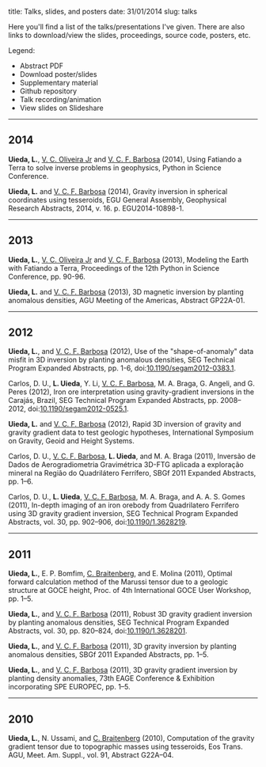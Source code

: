 title: Talks, slides, and posters
date: 31/01/2014
slug: talks

Here you'll find a list of the talks/presentations I've given.
There are also links to download/view the slides, proceedings, source code,
posters, etc.

Legend:
<ul class="pub-legend">
<li><i class="fa fa-file-pdf-o fa-fw"></i> Abstract PDF </li>
<li><i class="fa fa-download fa-fw"></i> Download poster/slides </li>
<li><i class="fa fa-clipboard fa-fw"></i> Supplementary material </li>
<li><i class="fa fa-github-square fa-fw"></i> Github repository</li>
<li><i class="fa fa-youtube-play fa-fw"></i> Talk recording/animation </li>
<li><i class="fa fa-slideshare fa-fw"></i> View slides on Slideshare </li>
</ul>

----
## 2014

**Uieda, L.**, [V. C. Oliveira Jr][birocoles] and [V. C. F. Barbosa][valeria]
(2014),
Using Fatiando a Terra to solve inverse problems in geophysics,
Python in Science Conference.
[<i class="fa fa-download" title="Download poster/slides"></i>](http://dx.doi.org/10.6084/m9.figshare.1089987)
[<i class="fa fa-github-square" title="Github repository"></i>](https://github.com/leouieda/scipy2014)

**Uieda, L.** and [V. C. F. Barbosa][valeria]
(2014),
Gravity inversion in spherical coordinates using tesseroids,
EGU General Assembly,
Geophysical Research Abstracts, 2014, v. 16. p. EGU2014-10898-1.
[<i class="fa fa-file-pdf-o" title="Abstract"></i>](http://meetingorganizer.copernicus.org/EGU2014/EGU2014-10898-1.pdf)
[<i class="fa fa-download" title="Download poster/slides"></i>](http://dx.doi.org/10.6084/m9.figshare.1155457)
[<i class="fa fa-github-square" title="Github repository"></i>](https://github.com/leouieda/egu2014)
[<i class="fa fa-slideshare" title="View slides on Slideshare"></i>](http://www.slideshare.net/leouieda/gravity-inversion-in-spherical-coordinates-using-tesseroids)

----

## 2013

**Uieda, L.**, [V. C. Oliveira Jr][birocoles] and [V. C. F. Barbosa][valeria]
(2013),
Modeling the Earth with Fatiando a Terra,
Proceedings of the 12th Python in Science Conference, pp. 90-96.
[<i class="fa fa-file-pdf-o" title="Abstract"></i>](http://conference.scipy.org/proceedings/scipy2013/uieda.html)
[<i class="fa fa-download" title="Download poster/slides"></i>](http://leouieda.github.io/scipy2013/?theme=night#/)
[<i class="fa fa-github-square" title="Github repository"></i>](https://github.com/leouieda/scipy2013)
[<i class="fa fa-clipboard" title="Supplementary material"></i>](http://dx.doi.org/10.6084/m9.figshare.708390)
[<i class="fa fa-youtube-play" title="Talk recording/animation"></i>](http://www.youtube.com/watch?v=Ec38h1oB8cc)

**Uieda, L.** and [V. C. F. Barbosa][valeria] (2013),
3D magnetic inversion by planting anomalous densities,
AGU Meeting of the Americas, Abstract GP22A-01.
[<i class="fa fa-download" title="Download poster/slides"></i>](http://dx.doi.org/10.6084/m9.figshare.703651)
[<i class="fa fa-github-square" title="Github repository"></i>](https://github.com/leouieda/agu-cancun2013)
[<i class="fa fa-slideshare" title="View slides on Slideshare"></i>](http://www.slideshare.net/leouieda/3d-magnetic-inversion-by-planting-anomalous-densities)

----

## 2012

**Uieda, L.**, and [V. C. F. Barbosa][valeria] (2012),
Use of the "shape-of-anomaly" data misfit in 3D inversion by planting
anomalous densities, SEG Technical Program Expanded Abstracts, pp. 1-6,
doi:[10.1190/segam2012-0383.1](http://library.seg.org/doi/abs/10.1190/segam2012-0383.1).
[<i class="fa fa-file-pdf-o" title="Abstract"></i>](/pdf/seg-2012.pdf)
[<i class="fa fa-download" title="Download poster/slides"></i>](http://dx.doi.org/10.6084/m9.figshare.156864)
[<i class="fa fa-github-square" title="Github repository"></i>](https://github.com/leouieda/seg2012)
[<i class="fa fa-slideshare" title="View slides on Slideshare"></i>](http://www.slideshare.net/leouieda/uieda-barbosa-seg2012eposter)

Carlos, D. U., **L. Uieda**, Y. Li, [V. C. F. Barbosa][valeria], M. A. Braga,
G. Angeli, and G. Peres (2012),
Iron ore interpretation using gravity-gradient inversions in the Carajás,
Brazil, SEG Technical Program Expanded Abstracts, pp. 2008–2012,
doi:[10.1190/segam2012-0525.1](http://library.seg.org/doi/abs/10.1190/segam2012-0525.1).
[<i class="fa fa-file-pdf-o" title="Abstract"></i>](/pdf/seg-carlos-2012.pdf)
[<i class="fa fa-download" title="Download poster/slides"></i>](http://dx.doi.org/10.6084/m9.figshare.156865)
[<i class="fa fa-slideshare" title="View slides on Slideshare"></i>](http://www.slideshare.net/leouieda/iron-ore-interpretation-using-gravitygradient-inversions-in-the-carajs-brazil)

**Uieda, L.** and [V. C. F. Barbosa][valeria] (2012),
Rapid 3D inversion of gravity and gravity gradient data to test geologic
hypotheses,
International Symposium on Gravity, Geoid and Height Systems.
[<i class="fa fa-download" title="Download poster/slides"></i>](http://dx.doi.org/10.6084/m9.figshare.156859)
[<i class="fa fa-github-square" title="Github repository"></i>](https://github.com/leouieda/gghs2012)
[<i class="fa fa-slideshare" title="View slides on Slideshare"></i>](http://www.slideshare.net/leouieda/rapid-3d-inversion-of-gravity-and-gravity-gradient-data-to-test-geologic-hypotheses)

Carlos, D. U., [V. C. F. Barbosa][valeria], **L. Uieda**, and M. A. Braga
(2011),
Inversão de Dados de Aerogradiometria Gravimétrica 3D-FTG aplicada a exploração
mineral na Região do Quadrilátero Ferrífero,
SBGf 2011 Expanded Abstracts, pp. 1–6.
[<i class="fa fa-file-pdf-o" title="Abstract"></i>](/pdf/sbgf-carlos-2011.pdf)

Carlos, D. U., **L. Uieda**, [V. C. F. Barbosa][valeria], M. A. Braga, and
A. A. S. Gomes (2011),
In-depth imaging of an iron orebody from Quadrilatero Ferrifero using 3D
gravity gradient inversion, SEG Technical Program Expanded Abstracts, vol. 30,
pp. 902–906,
doi:[10.1190/1.3628219](http://library.seg.org/doi/abs/10.1190/1.3628219).
[<i class="fa fa-file-pdf-o" title="Abstract"></i>](/pdf/seg-carlos-2011.pdf)

----

## 2011

**Uieda, L.**, E. P. Bomfim, [C. Braitenberg][carla], and E. Molina (2011),
Optimal forward calculation method of the Marussi tensor due to a geologic
structure at GOCE height,
Proc. of 4th International GOCE User Workshop, pp. 1–5.
[<i class="fa fa-file-pdf-o" title="Abstract"></i>](/pdf/goce-2011.pdf)
[<i class="fa fa-download" title="Download poster/slides"></i>](http://dx.doi.org/10.6084/m9.figshare.92624)
[<i class="fa fa-github-square" title="Github repository"></i>](https://github.com/leouieda/goce2011)

**Uieda, L.**, and [V. C. F. Barbosa][valeria] (2011),
Robust 3D gravity gradient inversion by planting anomalous densities,
SEG Technical Program Expanded Abstracts, vol. 30, pp. 820–824,
doi:[10.1190/1.3628201](http://library.seg.org/doi/abs/10.1190/1.3628201).
[<i class="fa fa-file-pdf-o" title="Abstract"></i>](/pdf/seg-2011.pdf)
[<i class="fa fa-download" title="Download poster/slides"></i>](http://dx.doi.org/10.6084/m9.figshare.156863)
[<i class="fa fa-github-square" title="Github repository"></i>](https://github.com/leouieda/seg2011)
[<i class="fa fa-slideshare" title="View slides on Slideshare"></i>](http://www.slideshare.net/leouieda/robust-3d-gravity-gradient-inversion-by-planting-anomalous-densities)

**Uieda, L.**, and [V. C. F. Barbosa][valeria] (2011),
3D gravity inversion by planting anomalous densities,
SBGf 2011 Expanded Abstracts, pp. 1–5.
[<i class="fa fa-file-pdf-o" title="Abstract"></i>](/pdf/sbgf-2011.pdf)
[<i class="fa fa-download" title="Download poster/slides"></i>](http://dx.doi.org/10.6084/m9.figshare.156861)
[<i class="fa fa-github-square" title="Github repository"></i>](https://github.com/leouieda/sbgf2011)
[<i class="fa fa-slideshare" title="View slides on Slideshare"></i>](http://www.slideshare.net/leouieda/3d-gravity-inversion-by-planting-anomalous-densitiesa)

**Uieda, L.**, and [V. C. F. Barbosa][valeria] (2011),
3D gravity gradient inversion by planting density anomalies,
73th EAGE Conference & Exhibition incorporating SPE EUROPEC, pp. 1–5.
[<i class="fa fa-file-pdf-o" title="Abstract"></i>](/pdf/eage-2011.pdf)
[<i class="fa fa-download" title="Download poster/slides"></i>](http://dx.doi.org/10.6084/m9.figshare.91511)
[<i class="fa fa-github-square" title="Github repository"></i>](https://github.com/leouieda/eage2011)

----

## 2010

**Uieda, L.**, N. Ussami, and [C. Braitenberg][carla] (2010),
Computation of the gravity gradient tensor due to topographic masses
using tesseroids, Eos Trans. AGU, Meet. Am. Suppl., vol. 91, Abstract G22A–04.
[<i class="fa fa-file-pdf-o" title="Abstract"></i>](http://www.agu.org/cgi-bin/SFgate/SFgate?language=English&verbose=0&listenv=table&application=ja10&convert=&converthl=&refinequery=&formintern=&formextern=&transquery=au=uieda&_lines=&multiple=0&descriptor=/data/epubs/wais/indexes/ja10/ja10%7C1000%7C3828%7CComputation%20of%20the%20gravity%20gradient%20tensor%20due%20to%20topographic%20masses%20using%20tesseroids%7CHTML%7Clocalhost:0%7C/data/epubs/wais/indexes/ja10/ja10%7C2890230%202894058%20/data2/epubs/wais/data/ja10/ja10.txt)
[<i class="fa fa-download" title="Download poster/slides"></i>](http://dx.doi.org/10.6084/m9.figshare.156858)
[<i class="fa fa-github-square" title="Github repository"></i>](https://github.com/leouieda/agu2010)
[<i class="fa fa-slideshare" title="View slides on Slideshare"></i>](http://www.slideshare.net/leouieda/computation-of-the-gravity-gradient-tensor-due-to-topographic-masses-using-tesseroids)

[birocoles]: http://fatiando.org/people/oliveira-jr/
[valeria]: http://lattes.cnpq.br/0391036221142471
[jb]: http://lattes.cnpq.br/1870725463184491
[figura]: http://lattes.cnpq.br/6001771792254742
[carla]: http://www2.units.it/geodin/biobraitenberg.html
[dio]: http://lattes.cnpq.br/2302002033171923
